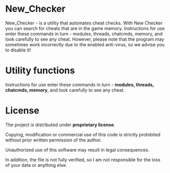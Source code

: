 # New_Checker

New_Checker - is a utility that automates cheat checks. With New Checker you can search for cheats that are in the game memory.
Instructions for use enter these commands in turn - modules, threads, chatcmds, memory, and look carefully to see any cheat.
However, please note that the program may sometimes work incorrectly due to the enabled anti-virus, so we advise you to disable it!

# Utility functions
Instructions for use enter these commands in turn - **modules, threads, chatcmds, memory**, and look carefully to see any cheat.

# License
The project is distributed under **proprietary license**.

Copying, modification or commercial use of this code is strictly prohibited without prior written permission of the author.

Unauthorized use of this software may result in legal consequences.

In addition, the file is not fully verified, so I am not responsible for the loss of your data or anything else.
